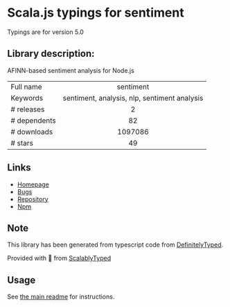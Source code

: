 
# Scala.js typings for sentiment

Typings are for version 5.0

## Library description:
AFINN-based sentiment analysis for Node.js

|                    |                 |
| ------------------ | :-------------: |
| Full name          | sentiment |
| Keywords           | sentiment, analysis, nlp, sentiment analysis |
| # releases         | 2 |
| # dependents       | 82 |
| # downloads        | 1097086 |
| # stars            | 49 |

## Links
- [Homepage](https://github.com/thisandagain/sentiment)
- [Bugs](https://github.com/thisandagain/sentiment/issues)
- [Repository](https://github.com/thisandagain/sentiment)
- [Npm](https://www.npmjs.com/package/sentiment)
    


## Note
This library has been generated from typescript code from [DefinitelyTyped](https://definitelytyped.org).

Provided with :purple_heart: from [ScalablyTyped](https://github.com/oyvindberg/ScalablyTyped)

## Usage
See [the main readme](../../readme.md) for instructions.


